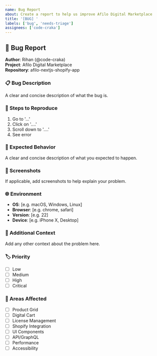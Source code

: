 ```yaml
---
name: Bug Report
about: Create a report to help us improve Afilo Digital Marketplace
title: '[BUG] '
labels: ['bug', 'needs-triage']
assignees: ['code-craka']
---
```


## 🐛 Bug Report

**Author**: Rihan (@code-craka)  
**Project**: Afilo Digital Marketplace  
**Repository**: afilo-nextjs-shopify-app  

### 📋 Bug Description
A clear and concise description of what the bug is.

### 🔄 Steps to Reproduce
1. Go to '...'
2. Click on '....'
3. Scroll down to '....'
4. See error

### 💭 Expected Behavior
A clear and concise description of what you expected to happen.

### 📸 Screenshots
If applicable, add screenshots to help explain your problem.

### 🌐 Environment
- **OS**: [e.g. macOS, Windows, Linux]
- **Browser**: [e.g. chrome, safari]
- **Version**: [e.g. 22]
- **Device**: [e.g. iPhone X, Desktop]

### 🧪 Additional Context
Add any other context about the problem here.

### 🏷️ Priority
- [ ] Low
- [ ] Medium  
- [ ] High
- [ ] Critical

### 📍 Areas Affected
- [ ] Product Grid
- [ ] Digital Cart
- [ ] License Management
- [ ] Shopify Integration
- [ ] UI Components
- [ ] API/GraphQL
- [ ] Performance
- [ ] Accessibility